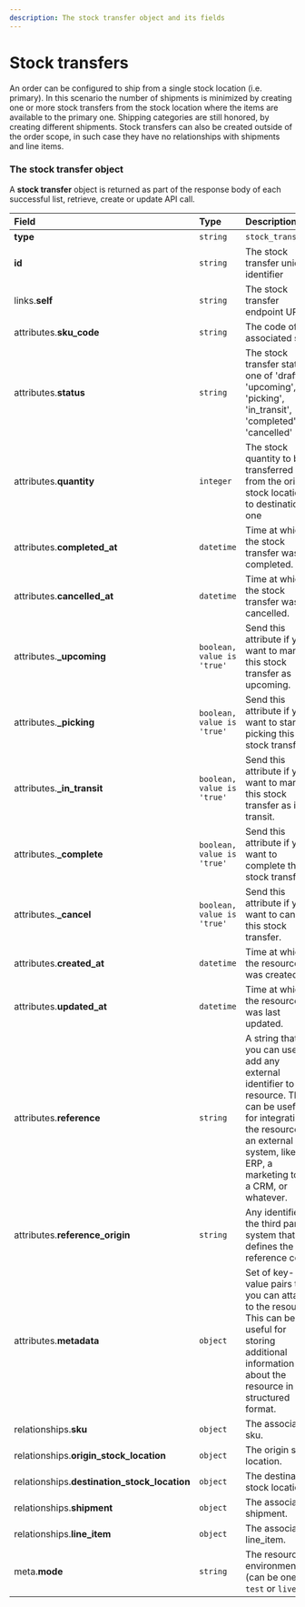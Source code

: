 ```yaml
---
description: The stock transfer object and its fields
---
```


# Stock transfers

An order can be configured to ship from a single stock location (i.e. primary). In this scenario the number of shipments is minimized by creating one or more stock transfers from the stock location where the items are available to the primary one. Shipping categories are still honored, by creating different shipments. Stock transfers can also be created outside of the order scope, in such case they have no relationships with shipments and line items.


### The stock transfer object

A **stock transfer** object is returned as part of the response body of each successful list, retrieve, create or update API call.

| Field | Type | Description |
| :--- | :--- | :--- |
| **type** | `string` | `stock_transfers` |
| **id** | `string` | The stock transfer unique identifier |
| links.**self** | `string` | The stock transfer endpoint URL |
| attributes.**sku_code** | `string` | The code of the associated sku. |
| attributes.**status** | `string` | The stock transfer status, one of 'draft', 'upcoming', 'picking', 'in_transit', 'completed', or 'cancelled' |
| attributes.**quantity** | `integer` | The stock quantity to be transferred from the origin stock location to destination one |
| attributes.**completed_at** | `datetime` | Time at which the stock transfer was completed. |
| attributes.**cancelled_at** | `datetime` | Time at which the stock transfer was cancelled. |
| attributes.**_upcoming** | `boolean, value is 'true'` | Send this attribute if you want to mark this stock transfer as upcoming. |
| attributes.**_picking** | `boolean, value is 'true'` | Send this attribute if you want to start picking this stock transfer. |
| attributes.**_in_transit** | `boolean, value is 'true'` | Send this attribute if you want to mark this stock transfer as in transit. |
| attributes.**_complete** | `boolean, value is 'true'` | Send this attribute if you want to complete this stock transfer. |
| attributes.**_cancel** | `boolean, value is 'true'` | Send this attribute if you want to cancel this stock transfer. |
| attributes.**created_at** | `datetime` | Time at which the resource was created. |
| attributes.**updated_at** | `datetime` | Time at which the resource was last updated. |
| attributes.**reference** | `string` | A string that you can use to add any external identifier to the resource. This can be useful for integrating the resource to an external system, like an ERP, a marketing tool, a CRM, or whatever. |
| attributes.**reference_origin** | `string` | Any identifier of the third party system that defines the reference code |
| attributes.**metadata** | `object` | Set of key-value pairs that you can attach to the resource. This can be useful for storing additional information about the resource in a structured format. |
| relationships.**sku** | `object` | The associated sku. |
| relationships.**origin_stock_location** | `object` | The origin stock location. |
| relationships.**destination_stock_location** | `object` | The destination stock location. |
| relationships.**shipment** | `object` | The associated shipment. |
| relationships.**line_item** | `object` | The associated line_item. |
| meta.**mode** | `string` | The resource environment \(can be one of `test` or `live`\) |

